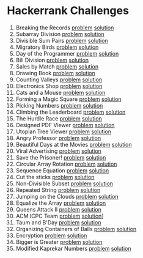 # Hackerrank Challenges

1. Breaking the Records [problem](https://www.hackerrank.com/challenges/breaking-best-and-worst-records/problem) [solution](./hackerrank/breaking-best-and-worst-records.hs)
2. Subarray Division [problem](https://www.hackerrank.com/challenges/the-birthday-bar/problem) [solution](./hackerrank/the-birthday-bar.hs)
3. Divisible Sum Pairs [problem](https://www.hackerrank.com/challenges/divisible-sum-pairs/problem) [solution](./hackerrank/divisible-sum-pairs.hs)
4. Migratory Birds [problem](https://www.hackerrank.com/challenges/migratory-birds/problem) [solution](./hackerrank/migratory-birds.hs)
5. Day of the Programmer [problem](https://www.hackerrank.com/challenges/day-of-the-programmer/problem) [solution](./hackerrank/day-of-the-programmer.hs)
6. Bill Division [problem](https://www.hackerrank.com/challenges/bon-appetit/problem) [solution](./hackerrank/bon-appetit.hs)
7. Sales by Match [problem](https://www.hackerrank.com/challenges/sock-merchant/problem) [solution](./hackerrank/sock-merchant.hs)
8. Drawing Book [problem](https://www.hackerrank.com/challenges/drawing-book/problem) [solution](./hackerrank/drawing-book.hs)
9. Counting Valleys [problem](https://www.hackerrank.com/challenges/counting-valleys/problem) [solution](./hackerrank/counting-valleys.hs)
10. Electronics Shop [problem](https://www.hackerrank.com/challenges/electronics-shop/problem) [solution](./hackerrank/electronics-shop.hs)
11. Cats and a Mouse [problem](https://www.hackerrank.com/challenges/cat-and-a-mouse/problem) [solution](./hackerrank/cat-and-a-mouse.hs)
12. Forming a Magic Square [problem](https://www.hackerrank.com/challenges/magic-square-forming/problem) [solution](./hackerrank/magic-square-forming.hs)
13. Picking Numbers [problem](https://www.hackerrank.com/challenges/picking-numbers/problem) [solution](./hackerrank/picking-numbers.hs)
14. Climbing the Leaderboard [problem](https://www.hackerrank.com/challenges/climbing-the-leaderboard/problem) [solution](./hackerrank/climbing-the-leaderboard.hs)
15. The Hurdle Race [problem](https://www.hackerrank.com/challenges/the-hurdle-race/problem) [solution](./hackerrank/the-hurdle-race.hs)
16. Designed PDF Viewer [problem](https://www.hackerrank.com/challenges/designer-pdf-viewer/problem) [solution](./hackerrank/designer-pdf-viewer.hs)
17. Utopian Tree Viewer [problem](https://www.hackerrank.com/challenges/utopian-tree/problem) [solution](./hackerrank/utopian-tree.hs)
18. Angry Professor [problem](https://www.hackerrank.com/challenges/angry-professor/problem) [solution](./hackerrank/angry-professor.hs)
19. Beautiful Days at the Movies [problem](https://www.hackerrank.com/challenges/beautiful-days-at-the-movies/problem) [solution](./hackerrank/beautiful-days-at-the-movies.hs)
20. Viral Advertising [problem](https://www.hackerrank.com/challenges/strange-advertising/problem) [solution](./hackerrank/strange-advertising.hs)
21. Save the Prisoner! [problem](https://www.hackerrank.com/challenges/save-the-prisoner/problem) [solution](./hackerrank/save-the-prisoner.hs)
22. Circular Array Rotation [problem](https://www.hackerrank.com/challenges/circular-array-rotation/problem) [solution](./hackerrank/circular-array-rotation.hs)
23. Sequence Equation [problem](https://www.hackerrank.com/challenges/permutation-equation/problem) [solution](./hackerrank/permutation-equation.hs)
24. Cut the sticks [problem](https://www.hackerrank.com/challenges/cut-the-sticks/problem) [solution](./hackerrank/cut-the-sticks.hs)
25. Non-Divisible Subset [problem](https://www.hackerrank.com/challenges/non-divisible-subset/problem) [solution](./hackerrank/non-divisible-subset.hs)
26. Repeated String [problem](https://www.hackerrank.com/challenges/repeated-string/problem) [solution](./hackerrank/repeated-string.hs)
27. Jumping on the Clouds [problem](https://www.hackerrank.com/challenges/jumping-on-the-clouds/problem) [solution](./hackerrank/jumping-on-the-clouds.hs)
28. Equalize the Array [problem](https://www.hackerrank.com/challenges/equality-in-a-array/problem) [solution](./hackerrank/equality-in-a-array.hs)
29. Queens Attack II [problem](https://www.hackerrank.com/challenges/queens-attack-2/problem) [solution](./hackerrank/queens-attack-2.hs)
30. ACM ICPC Team [problem](https://www.hackerrank.com/challenges/acm-icpc-team/problem) [solution](./hackerrank/acm-icpc-team.hs)]
31. Taum and B'Day [problem](https://www.hackerrank.com/challenges/taum-and-bday/problem) [solution](./hackerrank/taum-and-bday.hs)
32. Organizing Containers of Balls [problem](https://www.hackerrank.com/challenges/organizing-containers-of-balls/problem) [solution](./hackerrank/organizing-containers-of-balls.hs)
33. Encryption [problem](https://www.hackerrank.com/challenges/encryption/problem) [solution](./hackerrank/encryption.hs)
34. Bigger is Greater [problem](https://www.hackerrank.com/challenges/bigger-is-greater/problem) [solution](./hackerrank/bigger-is-greater.hs)
35. Modified Kaprekar Numbers [problem](https://www.hackerrank.com/challenges/kaprekar-numbers/problem) [solution](./hackerrank/kaprekar-numbers.hs)